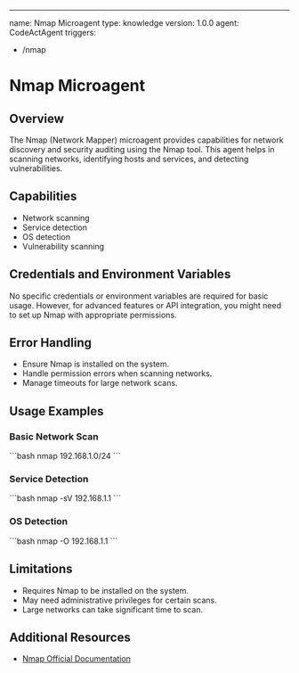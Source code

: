 


---
name: Nmap Microagent
type: knowledge
version: 1.0.0
agent: CodeActAgent
triggers:
  - /nmap

# Nmap Microagent

## Overview
The Nmap (Network Mapper) microagent provides capabilities for network discovery and security auditing using the Nmap tool. This agent helps in scanning networks, identifying hosts and services, and detecting vulnerabilities.

## Capabilities
- Network scanning
- Service detection
- OS detection
- Vulnerability scanning

## Credentials and Environment Variables
No specific credentials or environment variables are required for basic usage. However, for advanced features or API integration, you might need to set up Nmap with appropriate permissions.

## Error Handling
- Ensure Nmap is installed on the system.
- Handle permission errors when scanning networks.
- Manage timeouts for large network scans.

## Usage Examples

### Basic Network Scan
\`\`\`bash
nmap 192.168.1.0/24
\`\`\`

### Service Detection
\`\`\`bash
nmap -sV 192.168.1.1
\`\`\`

### OS Detection
\`\`\`bash
nmap -O 192.168.1.1
\`\`\`

## Limitations
- Requires Nmap to be installed on the system.
- May need administrative privileges for certain scans.
- Large networks can take significant time to scan.

## Additional Resources
- [Nmap Official Documentation](https://nmap.org/docs.html)








